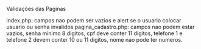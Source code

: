 Validações das Paginas

index.php: campos nao podem ser vazios e alert se o usuario colocar usuario ou senha invalidos
pagina_cadastro.php: campos nao podem estar vazios, senha minimo 8 digitos, cpf deve conter 11 digitos, telefone 1 e telefone 2 devem conter 10 ou 11 digitos, nome nao pode ter numeros.